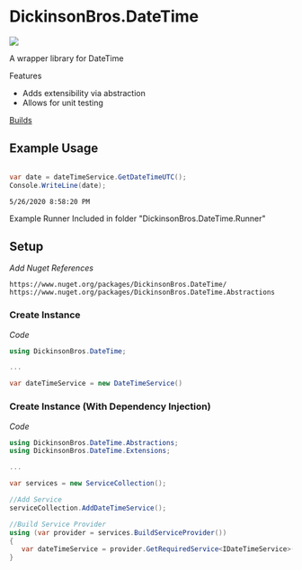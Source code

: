 # DickinsonBros.DateTime
<a href="https://www.nuget.org/packages/DickinsonBros.DateTime/">
    <img src="https://img.shields.io/nuget/v/DickinsonBros.DateTime">
</a>

A wrapper library for DateTime

Features
* Adds extensibility via abstraction
* Allows for unit testing

<a href="https://dev.azure.com/marksamdickinson/DickinsonBros/_build?definitionScope=%5CDickinsonBros.DateTime">Builds</a>

<h2>Example Usage</h2>

```C#

var date = dateTimeService.GetDateTimeUTC();
Console.WriteLine(date);

```

    5/26/2020 8:58:20 PM

Example Runner Included in folder "DickinsonBros.DateTime.Runner"

<h2>Setup</h2>

<i>Add Nuget References</i>

    https://www.nuget.org/packages/DickinsonBros.DateTime/
    https://www.nuget.org/packages/DickinsonBros.DateTime.Abstractions

<h3>Create Instance</h3>

<i>Code</i>

```C#    
using DickinsonBros.DateTime;

...

var dateTimeService = new DateTimeService()
```

<h3>Create Instance (With Dependency Injection)</h3>

<i>Code</i>
```C#        
using DickinsonBros.DateTime.Abstractions;
using DickinsonBros.DateTime.Extensions;

...  

var services = new ServiceCollection();   

//Add Service
serviceCollection.AddDateTimeService();

//Build Service Provider 
using (var provider = services.BuildServiceProvider())
{
   var dateTimeService = provider.GetRequiredService<IDateTimeService>();
}
```    
